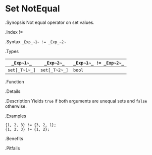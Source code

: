 # Set NotEqual

.Synopsis
Not equal operator on set values.

.Index
!=

.Syntax
`_Exp_~1~ != _Exp_~2~`

.Types


| `_Exp~1~_`    |  `_Exp~2~_`    | `_Exp~1~_ != _Exp~2~_`  |
| --- | --- | --- |
| `set[_T~1~_]` |  `set[_T~2~_]` | `bool`                |


.Function

.Details

.Description
Yields `true` if both arguments are unequal sets and `false` otherwise.

.Examples
```rascal-shell
{1, 2, 3} != {3, 2, 1};
{1, 2, 3} != {1, 2};
```

.Benefits

.Pitfalls


